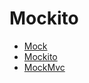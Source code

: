 # Mockito

- [Mock](https://github.com/pika96/TIL/blob/master/JAVA/Test/Mockito/Mock.md)
- [Mockito]()
- [MockMvc](https://github.com/pika96/TIL/blob/master/JAVA/Test/Mockito/mockMvc.md)
